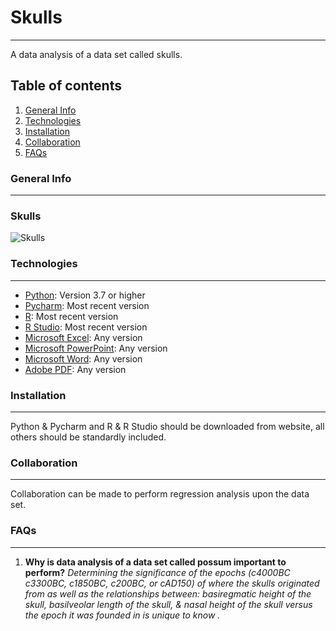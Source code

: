 # Skulls
***
A data analysis of a data set called skulls.
## Table of contents
1. [General Info](#general-info)
2. [Technologies](#technologies)
3. [Installation](#installation)
4. [Collaboration](#collaboration)
5. [FAQs](#faqs)
### General Info
***

### Skulls
![Skulls](https://www.researchgate.net/profile/Michael-Friendly/publication/325126938/figure/fig4/AS:626177316253703@1526303714605/Diagram-of-the-skull-measurements-for-the-Egyptian-skulls-data-set-Maximal-breadth-and.png)
### Technologies
***
* [Python](https://www.python.org/): Version 3.7 or higher
* [Pycharm](https://www.jetbrains.com/pycharm/): Most recent version
* [R](https://www.r-project.org/): Most recent version
* [R Studio](https://www.rstudio.com/): Most recent version
* [Microsoft Excel](https://www.microsoft.com/en-us/): Any version
* [Microsoft PowerPoint](https://www.microsoft.com/en-us/): Any version
* [Microsoft Word](https://www.microsoft.com/en-us/): Any version
* [Adobe PDF](https://acrobat.adobe.com/us/en/acrobat/pdf-reader.html): Any version
### Installation
***
Python & Pycharm and R & R Studio should be downloaded from website, all others should be standardly included.
### Collaboration
***
Collaboration can be made to perform regression analysis upon the data set.
### FAQs
***
1. **Why is data analysis of a data set called possum important to perform?**
_Determining the significance of the epochs (c4000BC c3300BC, c1850BC, c200BC, or cAD150) of where the skulls originated from as well as the relationships between: basiregmatic height of the skull, basilveolar length of the skull, & nasal height of the skull versus the epoch it was founded in is unique to know ._
